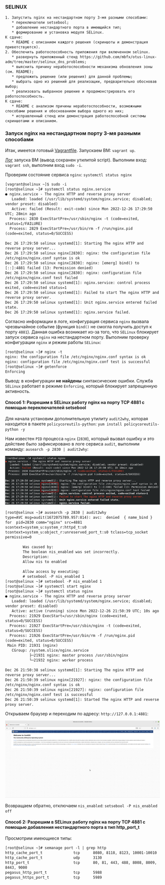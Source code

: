### SELINUX

```
1. Запустить nginx на нестандартном порту 3-мя разными способами:
   * переключатели setsebool;
   * добавление нестандартного порта в имеющийся тип;
   * формирование и установка модуля SELinux.
К сдаче:
   * README с описанием каждого решения (скриншоты и демонстрация приветствуются).
2. Обеспечить работоспособность приложения при включенном selinux.
   * развернуть приложенный стенд https://github.com/mbfx/otus-linux-adm/tree/master/selinux_dns_problems;
   * выяснить причину неработоспособности механизма обновления зоны (см. README);
   * предложить решение (или решения) для данной проблемы;
   * выбрать одно из решений для реализации, предварительно обосновав выбор;
   * реализовать выбранное решение и продемонстрировать его работоспособность.
К сдаче:
   * README с анализом причины неработоспособности, возможными способами решения и обоснованием выбора одного из них;
   * исправленный стенд или демонстрация работоспособной системы скриншотами и описанием.
```

### Запуск nginx на нестандартном порту 3-мя разными способами

Итак, имеется готовый [Vagrantfile](Vagrantfile). Запускаем ВМ: `vagrant up`.

[Лог](vagrant_up.log) запуска ВМ (вывод сохранен утилитой script). Выполним вход: `vagrant ssh`, выполним вход `sudo -i`.

Проверим состояние сервиса `nginx`: `systemctl status nginx`

```shell
[vagrant@selinux ~]$ sudo -i
[root@selinux ~]# systemctl status nginx.service 
● nginx.service - The nginx HTTP and reverse proxy server
   Loaded: loaded (/usr/lib/systemd/system/nginx.service; disabled; vendor preset: disabled)
   Active: failed (Result: exit-code) since Mon 2022-12-26 17:29:50 UTC; 28min ago
  Process: 2830 ExecStartPre=/usr/sbin/nginx -t (code=exited, status=1/FAILURE)
  Process: 2829 ExecStartPre=/usr/bin/rm -f /run/nginx.pid (code=exited, status=0/SUCCESS)

Dec 26 17:29:50 selinux systemd[1]: Starting The nginx HTTP and reverse proxy server...
Dec 26 17:29:50 selinux nginx[2830]: nginx: the configuration file /etc/nginx/nginx.conf syntax is ok
Dec 26 17:29:50 selinux nginx[2830]: nginx: [emerg] bind() to [::]:4881 failed (13: Permission denied)
Dec 26 17:29:50 selinux nginx[2830]: nginx: configuration file /etc/nginx/nginx.conf test failed
Dec 26 17:29:50 selinux systemd[1]: nginx.service: control process exited, code=exited status=1
Dec 26 17:29:50 selinux systemd[1]: Failed to start The nginx HTTP and reverse proxy server.
Dec 26 17:29:50 selinux systemd[1]: Unit nginx.service entered failed state.
Dec 26 17:29:50 selinux systemd[1]: nginx.service failed.
```

Согласно информации в логе, конфигурация сервиса `nginx` вызвала чрезвычайное событие (функция `bind()` не смогла получить доступ к порту `4881`). Данная ошибка возникает из-за того, что `SELinux` блокирует запуск сервиса `nginx` на нестандартном порту. Выполним проверку конфигурации `nginx` и режим работы `SELinux`:

```shell
[root@selinux ~]# nginx -t
nginx: the configuration file /etc/nginx/nginx.conf syntax is ok
nginx: configuration file /etc/nginx/nginx.conf test is successful
[root@selinux ~]# getenforce 
Enforcing
```

Вывод: в конфигурации **не найдены** синтаксические ошибки. Служба `SELinux` работает в режиме `Enforcing`, который блокирует запрещенную активность.

#### Способ 1: Разрешим в SELinux работу nginx на порту TCP 4881 с помощью переключателей setsebool

Для начала установим дополнительную утилиту `audit2why`, которая находится в пакете `policycoreutils-python`: `yum install policycoreutils-python -y`

Нам известен `PID` процесса `nginx` (`2830`), который вызвал ошибку и это действие было зафиксировано в логе сервиса `audit`, выполним команду: `ausearch -p 2830 | audit2why`:

![Screenshot_selinux1](https://raw.githubusercontent.com/mmmex/selinux/master/screenshots/screenshot_selinux1.png)

```shell
[root@selinux ~]# ausearch -p 2830 | audit2why
type=AVC msg=audit(1672075789.957:814): avc:  denied  { name_bind } for  pid=2830 comm="nginx" src=4881 scontext=system_u:system_r:httpd_t:s0 tcontext=system_u:object_r:unreserved_port_t:s0 tclass=tcp_socket permissive=0

        Was caused by:
        The boolean nis_enabled was set incorrectly. 
        Description:
        Allow nis to enabled

        Allow access by executing:
        # setsebool -P nis_enabled 1
[root@selinux ~]# setsebool -P nis_enabled 1
[root@selinux ~]# systemctl start nginx 
[root@selinux ~]# systemctl status nginx
● nginx.service - The nginx HTTP and reverse proxy server
   Loaded: loaded (/usr/lib/systemd/system/nginx.service; disabled; vendor preset: disabled)
   Active: active (running) since Mon 2022-12-26 21:50:39 UTC; 10s ago
  Process: 21929 ExecStart=/usr/sbin/nginx (code=exited, status=0/SUCCESS)
  Process: 21927 ExecStartPre=/usr/sbin/nginx -t (code=exited, status=0/SUCCESS)
  Process: 21926 ExecStartPre=/usr/bin/rm -f /run/nginx.pid (code=exited, status=0/SUCCESS)
 Main PID: 21931 (nginx)
   CGroup: /system.slice/nginx.service
           ├─21931 nginx: master process /usr/sbin/nginx
           └─21932 nginx: worker process

Dec 26 21:50:38 selinux systemd[1]: Starting The nginx HTTP and reverse proxy server...
Dec 26 21:50:39 selinux nginx[21927]: nginx: the configuration file /etc/nginx/nginx.conf syntax is ok
Dec 26 21:50:39 selinux nginx[21927]: nginx: configuration file /etc/nginx/nginx.conf test is successful
Dec 26 21:50:39 selinux systemd[1]: Started The nginx HTTP and reverse proxy server.
```

Открываем браузер и переходим по адресу: `http://127.0.0.1:4881`:

![Screenshot_selinux2](https://raw.githubusercontent.com/mmmex/selinux/master/screenshots/screenshot_selinux2.png)

Возвращаем обратно, отключаем `nis_enabled`: `setsebool -P nis_enabled off`

#### Способ 2: Разрешим в SELinux работу nginx на порту TCP 4881 с помощью добавления нестандартного порта в тип http_port_t

Просмотрим имеющиеся типы:

```shell
[root@selinux ~]# semanage port -l | grep http
http_cache_port_t              tcp      8080, 8118, 8123, 10001-10010
http_cache_port_t              udp      3130
http_port_t                    tcp      80, 81, 443, 488, 8008, 8009, 8443, 9000
pegasus_http_port_t            tcp      5988
pegasus_https_port_t           tcp      5989
```

